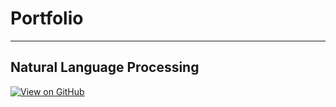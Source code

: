 # Portfolio
---
## Natural Language Processing

[![View on GitHub](https://img.shields.io/badge/GitHub-View_on_GitHub-blue?logo=GitHub)](https://github.com/vitorglemos)
